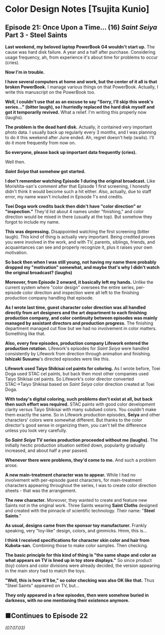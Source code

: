 # **Color Design Notes [Tsujita Kunio]**

## **Episode 21: Once Upon a Time... (16) *Saint Seiya* Part 3 - Steel Saints**

**Last weekend, my beloved laptop PowerBook G4 wouldn't start up.** The cause was hard disk failure. A year and a half after purchase. Considering usage frequency, ah, from experience it's about time for problems to occur (cries).

**Now I'm in trouble.**

**I have several computers at home and work, but the center of it all is that broken PowerBook.** I manage various things on that PowerBook. Actually, I write this manuscript on the PowerBook too.

**Well, I couldn't use that as an excuse to say "Sorry, I'll skip this week's series..." (bitter laugh), so I hurriedly replaced the hard disk myself and got it temporarily revived.** What a relief. I'm writing this properly now (laughs).

**The problem is the dead hard disk.** Actually, it contained very important photo data. I usually back up regularly every 3 months, and I was planning to do it this weekend after June ended. Ah, regret doesn't help (wails). I'll do it more frequently from now on.

**So everyone, please back up important data frequently (cries).**

Well then.

***Saint Seiya* that somehow got started.**

**I don't remember watching Episode 1 during the original broadcast.** Like Morishita-san's comment after that Episode 1 first screening, I honestly didn't think it would become such a hit either. Also, actually, due to staff error, my name wasn't included in Episode 1's end credits.

**Toei Doga work credits back then didn't have "color direction" or "inspection."** They'd list about 4 names under "finishing," and color direction would be mixed in there (usually at the top). But somehow they forgot to include my name.

**This was depressing.** Disappointed watching the first screening (bitter laugh). This kind of thing is actually very important. Being credited proves you were involved in the work, and with TV, parents, siblings, friends, and acquaintances can see and properly recognize it, plus it raises your own motivation.

**So back then when I was still young, not having my name there probably dropped my "motivation" somewhat, and maybe that's why I didn't watch the original broadcast? (laughs)**

**Moreover, from Episode 2 onward, it basically left my hands.** Unlike the current system where "color design" oversees the entire series, per-episode color direction and inspection were all left to the finishing production company handling that episode.

**As I wrote last time, guest character color direction was all handled directly from art designers and the art department to each finishing production company, and color continuity between episodes was mainly managed by assistant directors and production progress.** The finishing department managed cut flow but we had no involvement in color matters. Something like that.

**Also, every few episodes, production company **Lifework** entered the production rotation.** Lifework's episodes for *Saint Seiya* were handled consistently by Lifework from direction through animation and finishing. **Ishizaki Susumu**'s directed episodes were like this.

**Lifework used **Taiyo Shikisai** cel paints for coloring.** As I wrote before, Toei Doga used STAC cel paints, but back then most other companies used Taiyo Shikisai cel paints. So Lifework's color director converted STAC→Taiyo Shikisai based on *Saint Seiya* color direction created at Toei Doga.

**With today's digital coloring, such problems don't exist at all, but back then such effort was required.** STAC paints with good color development clarity versus Taiyo Shikisai with many subdued colors. You couldn't make them exactly the same. So in Lifework production episodes, **Seiya** and other characters' colors were somewhat different. But thanks to the color director's good sense in organizing them, you can't tell the difference unless you look very carefully.

**So *Saint Seiya* TV series production proceeded without me (laughs).** The initially hectic production situation settled down, popularity gradually increased, and about half a year passed.

**Whenever there were problems, they'd come to me.** And such a problem arose.

**A new main-treatment character was to appear.** While I had no involvement with per-episode guest characters, for main-treatment characters appearing throughout the series, I was to create color direction sheets - that was the arrangement.

**The new character.** Moreover, they wanted to create and feature new Saints not in the original work. Three Saints wearing **Saint Cloths** designed and created with the pinnacle of scientific technology. Their name: "**Steel Saints**."

**As usual, designs came from the sponsor toy manufacturer.** Frankly speaking, very "toy-like" design, colors, and gimmicks. Hmm, this is...

**I think I received specifications for character skin color and hair from **Kubota-san**.** Combining those to make color samples. Then checking.

**The basic principle for this kind of thing is "the same shape and color as what appears on TV is lined up in toy store displays."** So since product (toy) colors and color divisions were already decided, the version appearing in the main story had to match the toys.

**"Well, this is how it'll be," so color checking was also OK like that.** Thus "Steel Saints" appeared on TV, but...

**They only appeared in a few episodes, then were somehow buried in darkness, with no one mentioning their existence anymore.**

## **■Continues to Episode 22**

*(07.07.03)*